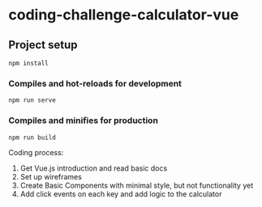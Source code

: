 # coding-challenge-calculator-vue

## Project setup
```
npm install
```

### Compiles and hot-reloads for development
```
npm run serve
```

### Compiles and minifies for production
```
npm run build
```

Coding process:

1. Get Vue.js introduction and read basic docs 
2. Set up wireframes
3. Create Basic Components with minimal style, but not functionality yet
4. Add click events on each key and add logic to the calculator



